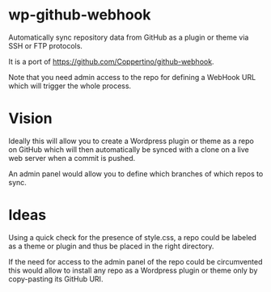 wp-github-webhook
=================

Automatically sync repository data from GitHub as a plugin or theme via SSH or FTP protocols.

It is a port of https://github.com/Coppertino/github-webhook.

Note that you need admin access to the repo for defining a WebHook URL which will trigger the whole process.

Vision
======

Ideally this will allow you to create a Wordpress plugin or theme as a repo on GitHub which will then automatically be synced with a clone on a live web server when a commit is pushed.

An admin panel would allow you to define which branches of which repos to sync.

Ideas
=====

Using a quick check for the presence of style.css, a repo could be labeled as a theme or plugin and thus be placed in the right directory.

If the need for access to the admin panel of the repo could be circumvented this would allow to install any repo as a Wordpress plugin or theme only by copy-pasting its GitHub URI.